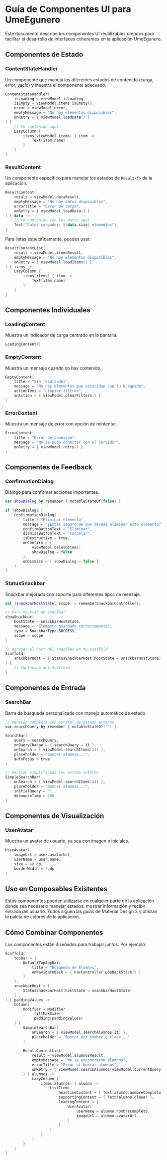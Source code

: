 # Guía de Componentes UI para UmeEgunero

Este documento describe los componentes UI reutilizables creados para facilitar el desarrollo de interfaces coherentes en la aplicación UmeEgunero.

## Componentes de Estado

### ContentStateHandler

Un componente que maneja los diferentes estados de contenido (carga, error, vacío) y muestra el componente adecuado.

```kotlin
ContentStateHandler(
    isLoading = viewModel.isLoading,
    isEmpty = viewModel.items.isEmpty(),
    error = viewModel.error,
    emptyMessage = "No hay elementos disponibles",
    onRetry = { viewModel.loadData() }
) {
    // Tu contenido aquí
    LazyColumn {
        items(viewModel.items) { item ->
            Text(item.name)
        }
    }
}
```

### ResultContent

Un componente específico para manejar los estados de `Result<T>` de la aplicación.

```kotlin
ResultContent(
    result = viewModel.dataResult,
    emptyMessage = "No hay datos disponibles",
    errorTitle = "Error de carga",
    onRetry = { viewModel.loadData() }
) { data ->
    // Tu contenido con los datos aquí
    Text("Datos cargados: ${data.size} elementos")
}
```

Para listas específicamente, puedes usar:

```kotlin
ResultContentList(
    result = viewModel.itemsResult,
    emptyMessage = "No hay elementos disponibles",
    onRetry = { viewModel.loadItems() }
) { items ->
    LazyColumn {
        items(items) { item ->
            Text(item.name)
        }
    }
}
```

## Componentes Individuales

### LoadingContent

Muestra un indicador de carga centrado en la pantalla.

```kotlin
LoadingContent()
```

### EmptyContent

Muestra un mensaje cuando no hay contenido.

```kotlin
EmptyContent(
    title = "Sin resultados",
    message = "No hay elementos que coincidan con tu búsqueda",
    actionText = "Limpiar filtros",
    onAction = { viewModel.clearFilters() }
)
```

### ErrorContent

Muestra un mensaje de error con opción de reintentar.

```kotlin
ErrorContent(
    title = "Error de conexión",
    message = "No se pudo conectar con el servidor",
    onRetry = { viewModel.retry() }
)
```

## Componentes de Feedback

### ConfirmationDialog

Diálogo para confirmar acciones importantes.

```kotlin
var showDialog by remember { mutableStateOf(false) }

if (showDialog) {
    ConfirmationDialog(
        title = "Eliminar elemento",
        message = "¿Estás seguro de que deseas eliminar este elemento? Esta acción no se puede deshacer.",
        confirmButtonText = "Eliminar",
        dismissButtonText = "Cancelar",
        isDestructive = true,
        onConfirm = {
            viewModel.deleteItem()
            showDialog = false
        },
        onDismiss = { showDialog = false }
    )
}
```

### StatusSnackbar

Snackbar mejorado con soporte para diferentes tipos de mensaje.

```kotlin
val (snackbarHostState, scope) = rememberSnackbarController()

// Para mostrar un snackbar
showSnackbar(
    hostState = snackbarHostState,
    message = "Elemento guardado correctamente",
    type = SnackbarType.SUCCESS,
    scope = scope
)

// Agregar el host del snackbar en tu Scaffold
Scaffold(
    snackbarHost = { StatusSnackbarHost(hostState = snackbarHostState) }
) {
    // Contenido del Scaffold
}
```

## Componentes de Entrada

### SearchBar

Barra de búsqueda personalizada con manejo automático de estado.

```kotlin
// Versión completa con control de estado externo
var searchQuery by remember { mutableStateOf("") }

SearchBar(
    query = searchQuery,
    onQueryChange = { searchQuery = it },
    onSearch = { viewModel.searchItems(it) },
    placeholder = "Buscar alumnos...",
    autoFocus = true
)

// Versión simplificada con estado interno
SimpleSearchBar(
    onSearch = { viewModel.searchItems(it) },
    placeholder = "Buscar alumnos...",
    initialQuery = "",
    debounceTime = 300
)
```

## Componentes de Visualización

### UserAvatar

Muestra un avatar de usuario, ya sea con imagen o iniciales.

```kotlin
UserAvatar(
    imageUrl = user.avatarUrl,
    userName = user.name,
    size = 48.dp,
    borderWidth = 2.dp
)
```

## Uso en Composables Existentes

Estos componentes pueden utilizarse en cualquier parte de la aplicación donde sea necesario manejar estados, mostrar información y recibir entrada del usuario. Todos siguen las guías de Material Design 3 y utilizan la paleta de colores de la aplicación.

## Cómo Combinar Componentes

Los componentes están diseñados para trabajar juntos. Por ejemplo:

```kotlin
Scaffold(
    topBar = {
        DefaultTopAppBar(
            title = "Búsqueda de Alumnos",
            onNavigateBack = { navController.popBackStack() }
        )
    },
    snackbarHost = {
        StatusSnackbarHost(hostState = snackbarHostState)
    }
) { paddingValues ->
    Column(
        modifier = Modifier
            .fillMaxSize()
            .padding(paddingValues)
    ) {
        SimpleSearchBar(
            onSearch = { viewModel.searchAlumnos(it) },
            placeholder = "Buscar por nombre o clase..."
        )
        
        ResultContentList(
            result = viewModel.alumnosResult,
            emptyMessage = "No se encontraron alumnos",
            errorTitle = "Error al buscar alumnos",
            onRetry = { viewModel.searchAlumnos(viewModel.currentQuery) }
        ) { alumnos ->
            LazyColumn {
                items(alumnos) { alumno ->
                    ListItem(
                        headlineContent = { Text(alumno.nombreCompleto) },
                        supportingContent = { Text(alumno.clase) },
                        leadingContent = {
                            UserAvatar(
                                userName = alumno.nombreCompleto,
                                imageUrl = alumno.avatarUrl
                            )
                        }
                    )
                }
            }
        }
    }
}
``` 